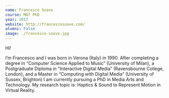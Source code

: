 ```yaml
---
name: Francesco Soave
course: MAT PhD
year: 2017
website: http://francescosoave.com/
alumni: False
image: ./francesco-soave.jpg
---
```

Hi!

I’m Francesco and I was born in Verona (Italy) in 1990.
After completing a degree in “Computer Science Applied to Music” (University of Milan), a Postgraduate Diploma in “Interactive Digital Media” (Ravensbourne College, London), and a Master in “Computing with Digital Media” (University of Sussex, Brighton) I am currently pursuing a PhD in Media Arts and Technology. My research topic is: Haptics & Sound to Represent Motion in Virtual Reality.